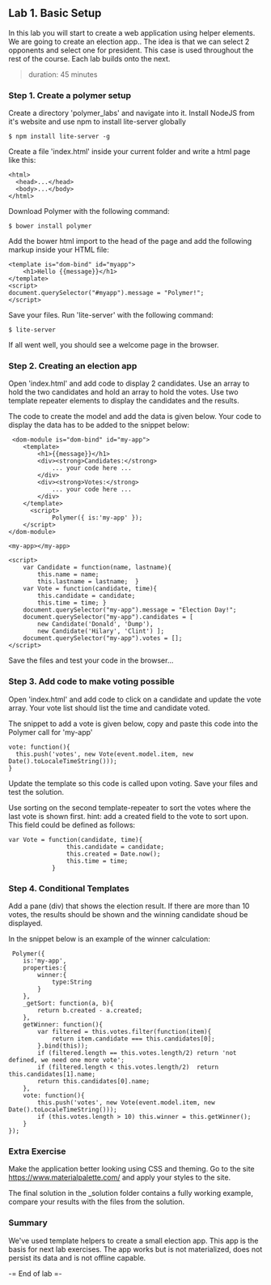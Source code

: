## Lab 1. Basic Setup
In this lab you will start to create a web application using helper elements. We are going to create an election app.. The idea is that we can select 2 opponents and select one for 
president. This case is used throughout the rest of the course. Each lab builds onto the next.
> duration: 45 minutes

### Step 1. Create a polymer setup
Create a directory 'polymer_labs' and navigate into it.
Install NodeJS from it's website and use npm to install lite-server globally
```
$ npm install lite-server -g
```

Create a file 'index.html' inside your current folder and write a html page like this:

```
<html>
  <head>...</head>
  <body>...</body>
</html>
```

Download Polymer with the following command:
```
$ bower install polymer
```

Add the bower html import to the head of the page and add the following markup inside your HTML file:
```
<template is="dom-bind" id="myapp">
    <h1>Hello {{message}}</h1>
</template>
<script>
document.querySelector("#myapp").message = "Polymer!";
</script>
```

Save your files. Run 'lite-server' with the following command:
```
$ lite-server
```

If all went well, you should see a welcome page in the browser.


### Step 2. Creating an election app
Open 'index.html' and add code to display 2 candidates. Use an array to hold the two candidates and hold 
an array to hold the votes. Use two template repeater elements to display the candidates and the results.

The code to create the model and add the data is given below. Your code to display the data has to be added 
to the snippet below:

```
 <dom-module is="dom-bind" id="my-app">
    <template>
        <h1>{{message}}</h1>
        <div><strong>Candidates:</strong>
            ... your code here ...
        </div>
        <div><strong>Votes:</strong>
            ... your code here ...
        </div>
    </template>
      <script>
            Polymer({ is:'my-app' });
    </script>
</dom-module>

<my-app></my-app>

<script>
    var Candidate = function(name, lastname){
        this.name = name;
        this.lastname = lastname;  }
    var Vote = function(candidate, time){
        this.candidate = candidate;
        this.time = time; }
    document.querySelector("my-app").message = "Election Day!";
    document.querySelector("my-app").candidates = [
        new Candidate('Donald', 'Dump'),
        new Candidate('Hilary', 'Clint') ];
    document.querySelector("my-app").votes = [];
</script>
```

Save the files and test your code in the browser...


### Step 3. Add code to make voting possible
Open 'index.html' and add code to click on a candidate and update the vote array.
Your vote list should list the time and candidate voted.

The snippet to add a vote is given below, copy and paste this code into the Polymer call
for 'my-app' 

```
vote: function(){
  this.push('votes', new Vote(event.model.item, new Date().toLocaleTimeString()));
}
```

Update the template so this code is called upon voting.
Save your files and test the solution.

Use sorting on the second template-repeater to sort the votes where the last vote is shown first.
hint: add a created field to the vote to sort upon. This field could be defined as follows:

```
var Vote = function(candidate, time){    
                this.candidate = candidate;
                this.created = Date.now();
                this.time = time; 
            }
```

### Step 4. Conditional Templates
Add a pane (div) that shows the election result. If there are more than 10 votes, the results should
be shown and the winning candidate shoud be displayed.

In the snippet below is an example of the winner calculation:
```
 Polymer({
    is:'my-app',
    properties:{
        winner:{
            type:String
        }
    },
    _getSort: function(a, b){
        return b.created - a.created;
    },
    getWinner: function(){
        var filtered = this.votes.filter(function(item){
            return item.candidate === this.candidates[0];
        }.bind(this));
        if (filtered.length == this.votes.length/2) return 'not defined, we need one more vote';
        if (filtered.length < this.votes.length/2)  return this.candidates[1].name;
        return this.candidates[0].name;
    },
    vote: function(){
        this.push('votes', new Vote(event.model.item, new Date().toLocaleTimeString()));
        if (this.votes.length > 10) this.winner = this.getWinner();
    }
});
```


### Extra Exercise
Make the application better looking using CSS and theming. 
Go to the site https://www.materialpalette.com/ and apply your styles to the site.


The final solution in the _solution folder contains a fully working example, compare your 
results with the  files from the solution.

### Summary
We've used template helpers to create a small election app. This app is the basis for next
lab exercises. The app works but is not materialized, does not persist its data and is not
offline capable.


-= End of lab =-
  
